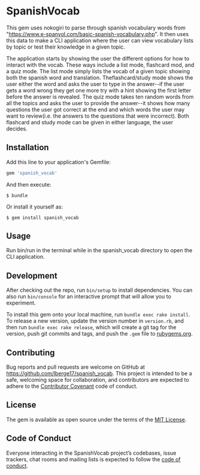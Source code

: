 # SpanishVocab

This gem uses nokogiri to parse through spanish vocabulary words from "https://www.e-spanyol.com/basic-spanish-vocabulary.php". It then uses this data to make a CLI application where the user can view vocabulary lists by topic or test their knowledge in a given topic.

The application starts by showing the user the different options for how to interact with the vocab. These ways include a list mode, flashcard mod, and a quiz mode. The list mode simply lists the vocab of a given topic showing both the spanish word and translation. Theflashcard/study mode shows the user either the word and asks the user to type in the answer--if the user gets a word wrong they get one more try with a hint showing the first letter before the answer is revealed. The quiz mode takes ten random words from all the topics and asks the user to provide the answer--it shows how many questions the user got correct at the end and which words the user may want to review(i.e. the answers to the questions that were incorrect). Both flashcard and study mode can be given in either language, the user decides.

## Installation

Add this line to your application's Gemfile:

```ruby
gem 'spanish_vocab'
```

And then execute:

    $ bundle

Or install it yourself as:

    $ gem install spanish_vocab

## Usage

Run bin/run in the terminal while in the spanish_vocab directory to open the CLI application.

## Development

After checking out the repo, run `bin/setup` to install dependencies. You can also run `bin/console` for an interactive prompt that will allow you to experiment.

To install this gem onto your local machine, run `bundle exec rake install`. To release a new version, update the version number in `version.rb`, and then run `bundle exec rake release`, which will create a git tag for the version, push git commits and tags, and push the `.gem` file to [rubygems.org](https://rubygems.org).

## Contributing

Bug reports and pull requests are welcome on GitHub at https://github.com/lberge17/spanish_vocab. This project is intended to be a safe, welcoming space for collaboration, and contributors are expected to adhere to the [Contributor Covenant](http://contributor-covenant.org) code of conduct.

## License

The gem is available as open source under the terms of the [MIT License](https://opensource.org/licenses/MIT).

## Code of Conduct

Everyone interacting in the SpanishVocab project’s codebases, issue trackers, chat rooms and mailing lists is expected to follow the [code of conduct](https://github.com/lberge17/spanish_vocab/blob/master/CODE_OF_CONDUCT.md).
